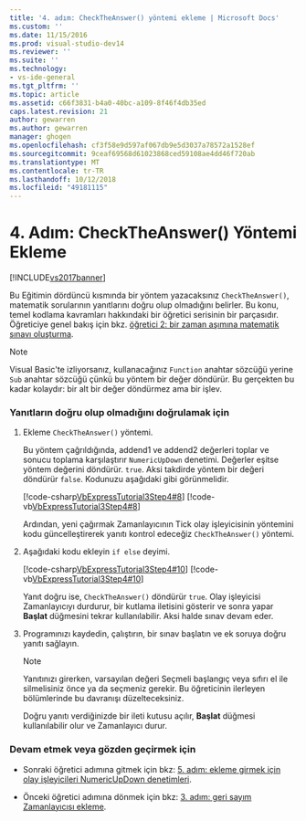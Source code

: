 ```yaml
---
title: '4. adım: CheckTheAnswer() yöntemi ekleme | Microsoft Docs'
ms.custom: ''
ms.date: 11/15/2016
ms.prod: visual-studio-dev14
ms.reviewer: ''
ms.suite: ''
ms.technology:
- vs-ide-general
ms.tgt_pltfrm: ''
ms.topic: article
ms.assetid: c66f3831-b4a0-40bc-a109-8f46f4db35ed
caps.latest.revision: 21
author: gewarren
ms.author: gewarren
manager: ghogen
ms.openlocfilehash: cf3f58e9d597af067db9e5d3037a78572a1528ef
ms.sourcegitcommit: 9ceaf69568d61023868ced59108ae4dd46f720ab
ms.translationtype: MT
ms.contentlocale: tr-TR
ms.lasthandoff: 10/12/2018
ms.locfileid: "49181115"
---
```

# <a name="step-4-add-the-checktheanswer-method"></a>4. Adım: CheckTheAnswer() Yöntemi Ekleme
[!INCLUDE[vs2017banner](../includes/vs2017banner.md)]

Bu Eğitimin dördüncü kısmında bir yöntem yazacaksınız `CheckTheAnswer()`, matematik sorularının yanıtlarını doğru olup olmadığını belirler. Bu konu, temel kodlama kavramları hakkındaki bir öğretici serisinin bir parçasıdır. Öğreticiye genel bakış için bkz. [öğretici 2: bir zaman aşımına matematik sınavı oluşturma](../ide/tutorial-2-create-a-timed-math-quiz.md).  
  
> [!NOTE]
>  Visual Basic'te izliyorsanız, kullanacağınız `Function` anahtar sözcüğü yerine `Sub` anahtar sözcüğü çünkü bu yöntem bir değer döndürür. Bu gerçekten bu kadar kolaydır: bir alt bir değer döndürmez ama bir işlev.  
  
### <a name="to-verify-whether-the-answers-are-correct"></a>Yanıtların doğru olup olmadığını doğrulamak için  
  
1.  Ekleme `CheckTheAnswer()` yöntemi.  
  
     Bu yöntem çağrıldığında, addend1 ve addend2 değerleri toplar ve sonucu toplama karşılaştırır `NumericUpDown` denetimi. Değerler eşitse yöntem değerini döndürür. `true`. Aksi takdirde yöntem bir değeri döndürür `false`. Kodunuzu aşağıdaki gibi görünmelidir.  
  
     [!code-csharp[VbExpressTutorial3Step4#8](../snippets/csharp/VS_Snippets_VBCSharp/vbexpresstutorial3step4/cs/form1.cs#8)]
     [!code-vb[VbExpressTutorial3Step4#8](../snippets/visualbasic/VS_Snippets_VBCSharp/vbexpresstutorial3step4/vb/form1.vb#8)]  
  
     Ardından, yeni çağırmak Zamanlayıcının Tick olay işleyicisinin yöntemini kodu güncelleştirerek yanıtı kontrol edeceğiz `CheckTheAnswer()` yöntemi.  
  
2.  Aşağıdaki kodu ekleyin `if else` deyimi.  
  
     [!code-csharp[VbExpressTutorial3Step4#10](../snippets/csharp/VS_Snippets_VBCSharp/vbexpresstutorial3step4/cs/form1.cs#10)]
     [!code-vb[VbExpressTutorial3Step4#10](../snippets/visualbasic/VS_Snippets_VBCSharp/vbexpresstutorial3step4/vb/form1.vb#10)]  
  
     Yanıt doğru ise, `CheckTheAnswer()` döndürür `true`. Olay işleyicisi Zamanlayıcıyı durdurur, bir kutlama iletisini gösterir ve sonra yapar **Başlat** düğmesini tekrar kullanılabilir. Aksi halde sınav devam eder.  
  
3.  Programınızı kaydedin, çalıştırın, bir sınav başlatın ve ek soruya doğru yanıtı sağlayın.  
  
    > [!NOTE]
    >  Yanıtınızı girerken, varsayılan değeri Seçmeli başlangıç veya sıfırı el ile silmelisiniz önce ya da seçmeniz gerekir. Bu öğreticinin ilerleyen bölümlerinde bu davranışı düzelteceksiniz.  
  
     Doğru yanıtı verdiğinizde bir ileti kutusu açılır, **Başlat** düğmesi kullanılabilir olur ve Zamanlayıcı durur.  
  
### <a name="to-continue-or-review"></a>Devam etmek veya gözden geçirmek için  
  
-   Sonraki öğretici adımına gitmek için bkz: [5. adım: ekleme girmek için olay işleyicileri NumericUpDown denetimleri](../ide/step-5-add-enter-event-handlers-for-the-numericupdown-controls.md).  
  
-   Önceki öğretici adımına dönmek için bkz: [3. adım: geri sayım Zamanlayıcısı ekleme](../ide/step-3-add-a-countdown-timer.md).



